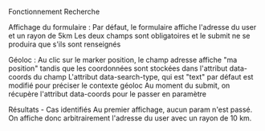 Fonctionnement Recherche

Affichage du formulaire :
Par défaut, le formulaire affiche l'adresse du user et un rayon de 5km
Les deux champs sont obligatoires et le submit ne se produira que s'ils sont renseignés

Géoloc :
Au clic sur le marker position, le champ adresse affiche "ma position" tandis que les coordonnées sont stockées dans l'attribut data-coords du champ
L'attribut data-search-type, qui est "text" par défaut est modifié pour préciser le contexte géoloc
Au moment du submit, on récupère l'attribut data-coords pour le passer en paramètre

Résultats - Cas identifiés
Au premier affichage, aucun param n'est passé. On affiche donc arbitrairement l'adresse du user avec un rayon de 10 km.
